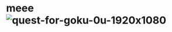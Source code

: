 # meee![quest-for-goku-0u-1920x1080](https://github.com/user-attachments/assets/1f9d1235-f961-4484-9103-6808fd92a45a)
